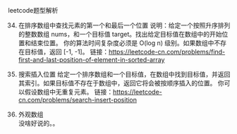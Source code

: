 leetcode题型解析  

34. 在排序数组中查找元素的第一个和最后一个位置
    说明：给定一个按照升序排列的整数数组 nums，和一个目标值 target。找出给定目标值在数组中的开始位置和结束位置。
    你的算法时间复杂度必须是 O(log n) 级别。如果数组中不存在目标值，返回 [-1, -1]。
    链接：https://leetcode-cn.com/problems/find-first-and-last-position-of-element-in-sorted-array
    
35. 搜索插入位置
    给定一个排序数组和一个目标值，在数组中找到目标值，并返回其索引。如果目标值不存在于数组中，返回它将会被按顺序插入的位置。
    你可以假设数组中无重复元素。
    链接：https://leetcode-cn.com/problems/search-insert-position
    
38. 外观数组  
    没啥好说的。。